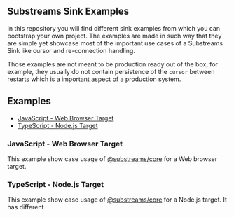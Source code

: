 ## Substreams Sink Examples

In this repository you will find different sink examples from which you can bootstrap your own project. The examples are made in such way that they are simple yet showcase most of the important use cases of a Substreams Sink like cursor and re-connection handling.

Those examples are not meant to be production ready out of the box, for example, they usually do not contain persistence of the `cursor` between restarts which is a important aspect of a production system.

## Examples

- [JavaScript - Web Browser Target](#javascript---web-browser-target)
- [TypeScript - Node.js Target](#typescript---nodejs-target)

### JavaScript - Web Browser Target

This example show case usage of [@substreams/core](https://github.com/substreams-js/substreams-js#substreamsjs) for a Web browser target.

### TypeScript - Node.js Target

This example show case usage of [@substreams/core](https://github.com/substreams-js/substreams-js#substreamsjs) for a Node.js target. It has different
